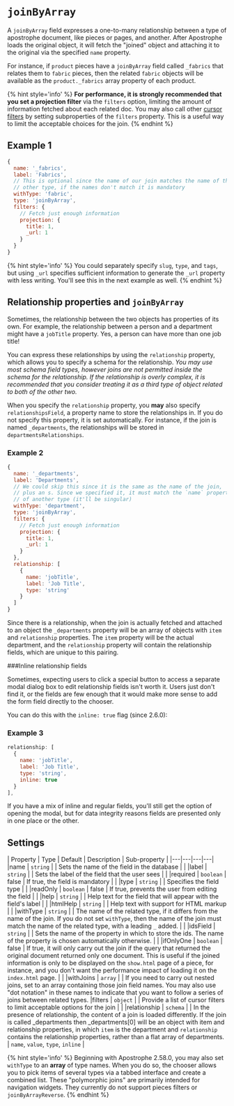 # `joinByArray`

A `joinByArray` field expresses a one-to-many relationship between a type of apostrophe document, like pieces or pages, and another. After Apostrophe loads the original object, it will fetch the "joined" object and attaching it to the original via the specified `name` property.

For instance, if `product` pieces have a `joinByArray` field called `_fabrics` that relates them to `fabric` pieces, then the related `fabric` objects will be available as the `product._fabrics` array property of each product.

{% hint style='info' %}
**For performance, it is strongly recommended that you set a projection filter** via the `filters` option, limiting the amount of information fetched about each related doc. You may also call other [cursor filters](../../modules/apostrophe-docs/server-apostrophe-cursor.md) by setting subproperties of the `filters` property. This is a useful way to limit the acceptable choices for the join.
{% endhint %}

## Example 1

```javascript
{
  name: '_fabrics',
  label: 'Fabrics',
  // This is optional since the name of our join matches the name of the
  // other type, if the names don't match it is mandatory
  withType: 'fabric',
  type: 'joinByArray',
  filters: {
    // Fetch just enough information
    projection: {
      title: 1,
      _url: 1
    }
  }
}
```

{% hint style='info' %}
You could separately specify `slug`, `type`, and `tags`, but using `_url` specifies sufficient information to generate the `_url` property with less writing. You'll see this in the next example as well.
{% endhint %}


## Relationship properties and `joinByArray`

Sometimes, the relationship between the two objects has properties of its own. For example, the relationship between a person and a department might have a `jobTitle` property. Yes, a person can have more than one job title!

You can express these relationships by using the `relationship` property, which allows you to specify a schema for the relationship. _You may use most schema field types, however joins are not permitted inside the schema for the relationship. If the relationship is overly complex, it is recommended that you consider treating it as a third type of object related to both of the other two._

When you specify the `relationship` property, you **may** also specify `relationshipsField`, a property name to store the relationships in. If you do not specify this property, it is set automatically. For instance, if the join is named `_departments`, the relationships will be stored in `departmentsRelationships`.

### Example 2

```javascript
{
  name: '_departments',
  label: 'Departments',
  // We could skip this since it is the same as the name of the join,
  // plus an s. Since we specified it, it must match the `name` property
  // of another type (it'll be singular)
  withType: 'department',
  type: 'joinByArray',
  filters: {
    // Fetch just enough information
    projection: {
      title: 1,
      _url: 1
    }
  },
  relationship: [
    {
      name: 'jobTitle',
      label: 'Job Title',
      type: 'string'
    }
  ]
}
```

Since there is a relationship, when the join is actually fetched and attached to an object the `_departments` property will be an array of objects with `item` and `relationship` properties. The `item` property will be the actual department, and the `relationship` property will contain the relationship fields, which are unique to this pairing.

###Inline relationship fields

Sometimes, expecting users to click a special button to access a separate modal dialog box to edit relationship fields isn't worth it. Users just don't find it, or the fields are few enough that it would make more sense to add the form field directly to the chooser.

You can do this with the `inline: true` flag \(since 2.6.0\):

### Example 3

```javascript
relationship: [
  {
    name: 'jobTitle',
    label: 'Job Title',
    type: 'string',
    inline: true
  }
],
```

If you have a mix of inline and regular fields, you'll still get the option of opening the modal, but for data integrity reasons fields are presented only in one place or the other.

## Settings

|  Property | Type   | Default | Description | Sub-property |
|---|---|---|---|
|name | `string` | | Sets the name of the field in the database | |
|label | `string` | | Sets the label of the field that the user sees | |
|required | `boolean` | false | If true, the field is mandatory | |
|type | `string` | | Specifies the field type | |
|readOnly | `boolean` | false | If true, prevents the user from editing the field | |
|help | `string` | | Help text for the field that will appear with the field's label | |
|htmlHelp | `string` | | Help text with support for HTML markup | |
|withType | `string` | | The name of the related type, if it differs from the name of the join. If you do not set `withType`, then the name of the join must match the name of the related type, with a leading `_` added.  | |
|idsField | `string` | | Sets the name of the property in which to store the ids. The name of the property is chosen automatically otherwise. | |
|ifOnlyOne | `boolean` | false | If true, it will only carry out the join if the query that returned the original document returned only one document. This is useful if the joined information is only to be displayed on the `show.html` page of a piece, for instance, and you don't want the performance impact of loading it on the `index.html` page. | |
|withJoins | `array` |  | If you need to carry out nested joins, set to an array containing those join field names. You may also use "dot notation" in these names to indicate that you want to follow a series of joins between related types.
|filters | `object` | | Provide a list of cursor filters to limit acceptable options for the join | |
|relationship | `schema` | | In the presence of relationship, the content of a join is loaded differently. If the join is called \_departments then \_departments[0] will be an object with item and relationship properties, in which `item` is the department and `relationship` contains the relationship properties, rather than a flat array of departments. | `name`, `value`, `type`, `inline` |

{% hint style='info' %}
Beginning with Apostrophe 2.58.0, you may also set `withType` to an **array** of type names. When you do so, the chooser allows you to pick items of several types via a tabbed interface and create a combined list. These "polymorphic joins" are primarily intended for navigation widgets. They currently do not support pieces filters or `joinByArrayReverse`.
{% endhint %}
